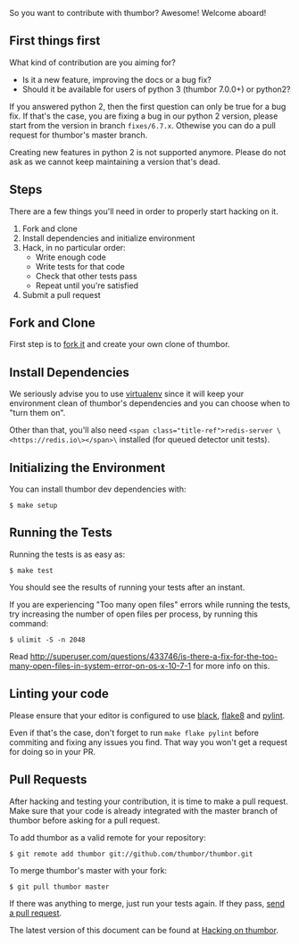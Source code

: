 So you want to contribute with thumbor? Awesome! Welcome aboard!

## First things first

What kind of contribution are you aiming for?

* Is it a new feature, improving the docs or a bug fix?
* Should it be available for users of python 3 (thumbor 7.0.0+) or python2?

If you answered python 2, then the first question can only be true for a bug fix. If that's the case, you are fixing a bug in our python 2 version, please start from the version in branch `fixes/6.7.x`. Othewise you can do a pull request for thumbor's master branch.

Creating new features in python 2 is not supported anymore. Please do not ask as we cannot keep maintaining a version that's dead.

## Steps

There are a few things you'll need in order to properly start hacking on
it.

1. Fork and clone
2. Install dependencies and initialize environment
3. Hack, in no particular order:
   - Write enough code
   - Write tests for that code
   - Check that other tests pass
   - Repeat until you're satisfied
4. Submit a pull request

## Fork and Clone

First step is to [fork it](http://help.github.com/fork-a-repo/) and
create your own clone of thumbor.

## Install Dependencies

We seriously advise you to use
[virtualenv](http://pypi.python.org/pypi/virtualenv) since it will keep
your environment clean of thumbor's dependencies and you can choose when
to "turn them on".

Other than that, you'll also need `<span class="title-ref">redis-server
\<https://redis.io\></span>\` installed (for queued detector unit
tests).

## Initializing the Environment

You can install thumbor dev dependencies with:

    $ make setup

## Running the Tests

Running the tests is as easy as:

    $ make test

You should see the results of running your tests after an instant.

If you are experiencing "Too many open files" errors while running the
tests, try increasing the number of open files per process, by running
this command:

    $ ulimit -S -n 2048

Read
<http://superuser.com/questions/433746/is-there-a-fix-for-the-too-many-open-files-in-system-error-on-os-x-10-7-1>
for more info on this.

## Linting your code

Please ensure that your editor is configured to use
[black](https://github.com/psf/black),
[flake8](https://flake8.pycqa.org/en/latest/) and
[pylint](https://www.pylint.org/).

Even if that's the case, don't forget to run `make flake pylint` before
commiting and fixing any issues you find. That way you won't get a
request for doing so in your PR.

## Pull Requests

After hacking and testing your contribution, it is time to make a pull
request. Make sure that your code is already integrated with the master
branch of thumbor before asking for a pull request.

To add thumbor as a valid remote for your repository:

    $ git remote add thumbor git://github.com/thumbor/thumbor.git

To merge thumbor's master with your fork:

    $ git pull thumbor master

If there was anything to merge, just run your tests again. If they pass,
[send a pull request](https://docs.github.com/en/github/collaborating-with-pull-requests/proposing-changes-to-your-work-with-pull-requests/creating-a-pull-request).

The latest version of this document can be found at [Hacking on thumbor](https://thumbor.readthedocs.io/en/latest/hacking_on_thumbor.html).
